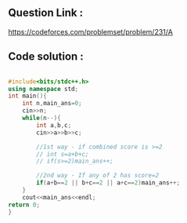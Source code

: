 ## Question Link :

https://codeforces.com/problemset/problem/231/A

## Code solution :

```cpp

#include<bits/stdc++.h>
using namespace std;
int main(){
    int n,main_ans=0;
    cin>>n;
    while(n--){
        int a,b,c;
        cin>>a>>b>>c;

        //1st way - if combined score is >=2
        // int s=a+b+c;
        // if(s>=2)main_ans++;

        //2nd way - If any of 2 has score=2
        if(a+b==2 || b+c==2 || a+c==2)main_ans++;
    }
    cout<<main_ans<<endl;
return 0;
}

```
